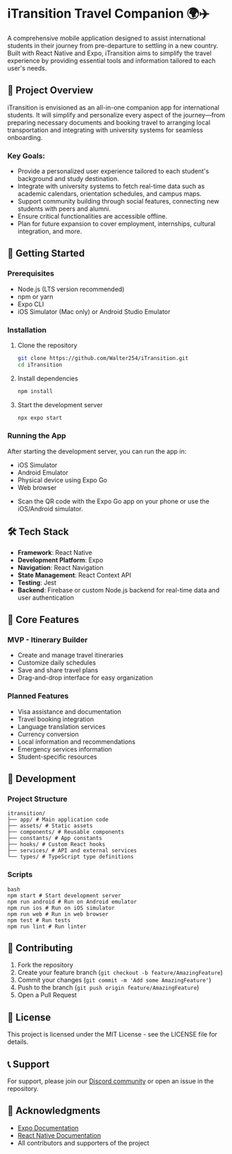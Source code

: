 # iTransition Travel Companion 🌍✈️

A comprehensive mobile application designed to assist international students in their journey from pre-departure to settling in a new country. Built with React Native and Expo, iTransition aims to simplify the travel experience by providing essential tools and information tailored to each user's needs.

## 🎯 Project Overview

iTransition is envisioned as an all-in-one companion app for international students. It will simplify and personalize every aspect of the journey—from preparing necessary documents and booking travel to arranging local transportation and integrating with university systems for seamless onboarding.

### Key Goals:
- Provide a personalized user experience tailored to each student's background and study destination.
- Integrate with university systems to fetch real-time data such as academic calendars, orientation schedules, and campus maps.
- Support community building through social features, connecting new students with peers and alumni.
- Ensure critical functionalities are accessible offline.
- Plan for future expansion to cover employment, internships, cultural integration, and more.

## 🚀 Getting Started

### Prerequisites
- Node.js (LTS version recommended)
- npm or yarn
- Expo CLI
- iOS Simulator (Mac only) or Android Studio Emulator

### Installation
1. Clone the repository
   ```bash
   git clone https://github.com/Walter254/iTransition.git
   cd iTransition
   ```

2. Install dependencies
   ```bash
   npm install
   ```

3. Start the development server
   ```bash
   npx expo start
   ```

### Running the App
After starting the development server, you can run the app in:
- iOS Simulator
- Android Emulator
- Physical device using Expo Go
- Web browser

* Scan the QR code with the Expo Go app on your phone or use the iOS/Android simulator.

## 🛠 Tech Stack
- **Framework**: React Native
- **Development Platform**: Expo
- **Navigation**: React Navigation
- **State Management**: React Context API
- **Testing**: Jest
- **Backend**: Firebase or custom Node.js backend for real-time data and user authentication

## 📱 Core Features

### MVP - Itinerary Builder
- Create and manage travel itineraries
- Customize daily schedules
- Save and share travel plans
- Drag-and-drop interface for easy organization

### Planned Features
- Visa assistance and documentation
- Travel booking integration
- Language translation services
- Currency conversion
- Local information and recommendations
- Emergency services information
- Student-specific resources

## 🔧 Development

### Project Structure

```
itransition/
├── app/ # Main application code
├── assets/ # Static assets
├── components/ # Reusable components
├── constants/ # App constants
├── hooks/ # Custom React hooks
├── services/ # API and external services
└── types/ # TypeScript type definitions
```

### Scripts

```
bash
npm start # Start development server
npm run android # Run on Android emulator
npm run ios # Run on iOS simulator
npm run web # Run in web browser
npm test # Run tests
npm run lint # Run linter
```

## 🤝 Contributing
1. Fork the repository
2. Create your feature branch (`git checkout -b feature/AmazingFeature`)
3. Commit your changes (`git commit -m 'Add some AmazingFeature'`)
4. Push to the branch (`git push origin feature/AmazingFeature`)
5. Open a Pull Request

## 📄 License
This project is licensed under the MIT License - see the LICENSE file for details.

## 📞 Support
For support, please join our [Discord community](https://chat.expo.dev) or open an issue in the repository.

## 🙏 Acknowledgments
- [Expo Documentation](https://docs.expo.dev/)
- [React Native Documentation](https://reactnative.dev/)
- All contributors and supporters of the project

